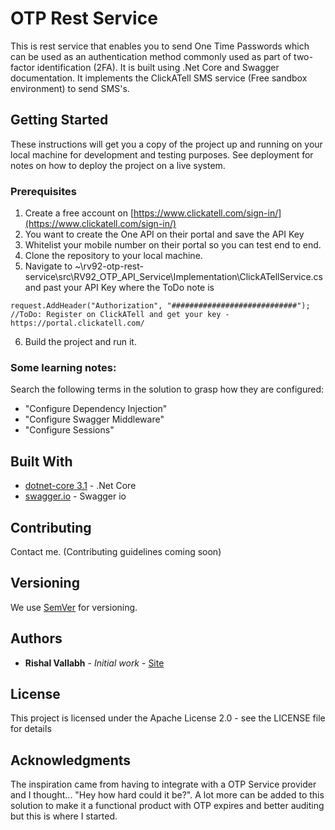# OTP Rest Service
This is rest service that enables you to send One Time Passwords which can be used as an authentication method commonly used as part of two-factor identification (2FA). It is built using .Net Core and Swagger documentation. It implements the ClickATell SMS service (Free sandbox environment) to send SMS's.

## Getting Started

These instructions will get you a copy of the project up and running on your local machine for development and testing purposes. See deployment for notes on how to deploy the project on a live system.

### Prerequisites

1) Create a free account on [https://www.clickatell.com/sign-in/](https://www.clickatell.com/sign-in/)
2) You want to create the One API on their portal and save the API Key
3) Whitelist your mobile number on their portal so you can test end to end.
4) Clone the repository to your local machine.
5) Navigate to ~\rv92-otp-rest-service\src\RV92_OTP_API_Service\Implementation\ClickATellService.cs and past your API Key where the ToDo note is

```
request.AddHeader("Authorization", "############################"); //ToDo: Register on ClickATell and get your key - https://portal.clickatell.com/
```
6) Build the project and run it.

### Some learning notes:

Search the following terms in the solution to grasp how they are configured:
- "Configure Dependency Injection"
- "Configure Swagger Middleware"
- "Configure Sessions"

## Built With

* [dotnet-core 3.1](https://dotnet.microsoft.com/download/dotnet-core/3.1) - .Net Core
* [swagger.io](https://swagger.io/) - Swagger io

## Contributing

Contact me. (Contributing guidelines coming soon)

## Versioning

We use [SemVer](http://semver.org/) for versioning. 

## Authors

* **Rishal Vallabh** - *Initial work* - [Site](https://rishal92.com)


## License

This project is licensed under the Apache License 2.0 - see the LICENSE file for details

## Acknowledgments

The inspiration came from having to integrate with a OTP Service provider and I thought... 
"Hey how hard could it be?".
A lot more can be added to this solution to make it a functional product with OTP expires and better auditing but this is where I started.